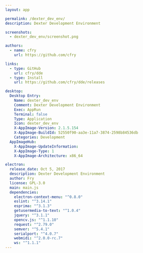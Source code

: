 ```yaml
---
layout: app

permalink: /dexter_dev_env/
description: Dexter Development Environment

screenshots:
  - dexter_dev_env/screenshot.png

authors:
  - name: cfry
    url: https://github.com/cfry

links:
  - type: GitHub
    url: cfry/dde
  - type: Install
    url: https://github.com/cfry/dde/releases

desktop:
  Desktop Entry:
    Name: dexter_dev_env
    Comment: Dexter Development Environment
    Exec: AppRun
    Terminal: false
    Type: Application
    Icon: dexter_dev_env
    X-AppImage-Version: 2.1.5.154
    X-AppImage-BuildId: 52550f90-aa3e-11a7-3874-2598b84536db
    Categories: Development
  AppImageHub:
    X-AppImage-UpdateInformation: 
    X-AppImage-Type: 1
    X-AppImage-Architecture: x86_64

electron:
  release_date: Oct 5, 2017
  description: Dexter Development Environment
  author: Fry
  license: GPL-3.0
  main: main.js
  dependencies:
    electron-context-menu: "^0.8.0"
    eslint: "^3.14.1"
    esprima: "^3.1.3"
    getusermedia-to-text: "^1.0.4"
    jquery: "^3.1.1"
    opencv.js: "^1.1.10"
    request: "^2.79.0"
    semver: "^5.4.1"
    serialport: "^4.0.7"
    webmidi: "^2.0.0-rc.7"
    ws: "^1.1.1"
---
```

